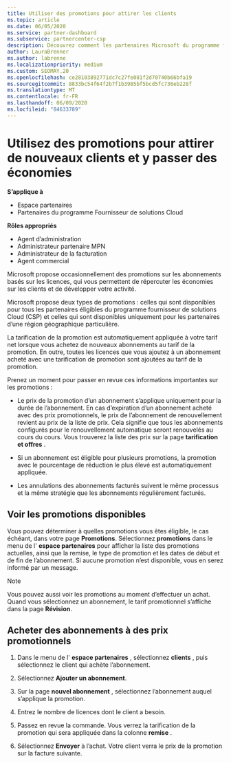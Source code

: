 ```yaml
---
title: Utiliser des promotions pour attirer les clients
ms.topic: article
ms.date: 06/05/2020
ms.service: partner-dashboard
ms.subservice: partnercenter-csp
description: Découvrez comment les partenaires Microsoft du programme fournisseur de solutions Cloud peuvent acheter des abonnements au tarif de la promotion et passer des économies à leurs clients.
author: LauraBrenner
ms.author: labrenne
ms.localizationpriority: medium
ms.custom: SEOMAY.20
ms.openlocfilehash: ce28103892771dc7c27fe081f2d70740b66bfa19
ms.sourcegitcommit: 8833bc54f64f2b7f1b3985bf5bcd5fc736eb228f
ms.translationtype: MT
ms.contentlocale: fr-FR
ms.lasthandoff: 06/09/2020
ms.locfileid: "84633789"
---
```

# <a name="use-promotions-to-attract-new-customers-and-pass-the-savings-on-to-them"></a>Utilisez des promotions pour attirer de nouveaux clients et y passer des économies

**S’applique à**

- Espace partenaires
- Partenaires du programme Fournisseur de solutions Cloud

**Rôles appropriés**

- Agent d’administration
- Administrateur partenaire MPN
- Administrateur de la facturation
- Agent commercial


Microsoft propose occasionnellement des promotions sur les abonnements basés sur les licences, qui vous permettent de répercuter les économies sur les clients et de développer votre activité. 

Microsoft propose deux types de promotions : celles qui sont disponibles pour tous les partenaires éligibles du programme fournisseur de solutions Cloud (CSP) et celles qui sont disponibles uniquement pour les partenaires d’une région géographique particulière.

La tarification de la promotion est automatiquement appliquée à votre tarif net lorsque vous achetez de nouveaux abonnements au tarif de la promotion. En outre, toutes les licences que vous ajoutez à un abonnement acheté avec une tarification de promotion sont ajoutées au tarif de la promotion. 

Prenez un moment pour passer en revue ces informations importantes sur les promotions :

- Le prix de la promotion d’un abonnement s’applique uniquement pour la durée de l’abonnement. En cas d’expiration d’un abonnement acheté avec des prix promotionnels, le prix de l’abonnement de renouvellement revient au prix de la liste de prix. Cela signifie que tous les abonnements configurés pour le renouvellement automatique seront renouvelés au cours du cours. Vous trouverez la liste des prix sur la page **tarification et offres** .

- Si un abonnement est éligible pour plusieurs promotions, la promotion avec le pourcentage de réduction le plus élevé est automatiquement appliquée.

- Les annulations des abonnements facturés suivent le même processus et la même stratégie que les abonnements régulièrement facturés.

## <a name="see-available-promotions"></a>Voir les promotions disponibles

Vous pouvez déterminer à quelles promotions vous êtes éligible, le cas échéant, dans votre page **Promotions**. Sélectionnez **promotions** dans le menu de l' **espace partenaires** pour afficher la liste des promotions actuelles, ainsi que la remise, le type de promotion et les dates de début et de fin de l’abonnement. Si aucune promotion n’est disponible, vous en serez informé par un message. 

> [!NOTE]  
> Vous pouvez aussi voir les promotions au moment d’effectuer un achat. Quand vous sélectionnez un abonnement, le tarif promotionnel s’affiche dans la page **Révision**.

## <a name="purchase-subscriptions-at-promotion-prices"></a>Acheter des abonnements à des prix promotionnels

1. Dans le menu de l' **espace partenaires** , sélectionnez **clients** , puis sélectionnez le client qui achète l’abonnement. 

2. Sélectionnez **Ajouter un abonnement**.

3. Sur la page **nouvel abonnement** , sélectionnez l’abonnement auquel s’applique la promotion.

4. Entrez le nombre de licences dont le client a besoin. 

5. Passez en revue la commande. Vous verrez la tarification de la promotion qui sera appliquée dans la colonne **remise** .  

6. Sélectionnez **Envoyer** à l’achat. Votre client verra le prix de la promotion sur la facture suivante.  


